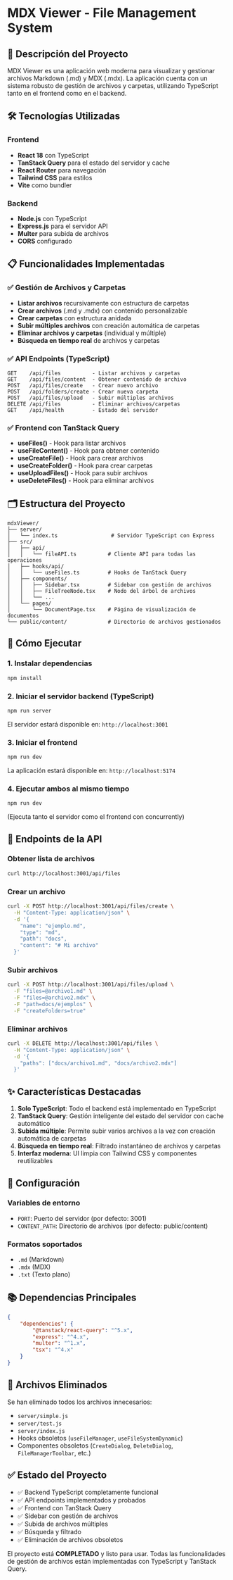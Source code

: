 # MDX Viewer - File Management System

## 🚀 Descripción del Proyecto

MDX Viewer es una aplicación web moderna para visualizar y gestionar archivos Markdown (.md) y MDX (.mdx). La aplicación cuenta con un sistema robusto de gestión de archivos y carpetas, utilizando TypeScript tanto en el frontend como en el backend.

## 🛠️ Tecnologías Utilizadas

### Frontend

-   **React 18** con TypeScript
-   **TanStack Query** para el estado del servidor y cache
-   **React Router** para navegación
-   **Tailwind CSS** para estilos
-   **Vite** como bundler

### Backend

-   **Node.js** con TypeScript
-   **Express.js** para el servidor API
-   **Multer** para subida de archivos
-   **CORS** configurado

## 📋 Funcionalidades Implementadas

### ✅ Gestión de Archivos y Carpetas

-   **Listar archivos** recursivamente con estructura de carpetas
-   **Crear archivos** (.md y .mdx) con contenido personalizable
-   **Crear carpetas** con estructura anidada
-   **Subir múltiples archivos** con creación automática de carpetas
-   **Eliminar archivos y carpetas** (individual y múltiple)
-   **Búsqueda en tiempo real** de archivos y carpetas

### ✅ API Endpoints (TypeScript)

```
GET    /api/files          - Listar archivos y carpetas
GET    /api/files/content  - Obtener contenido de archivo
POST   /api/files/create   - Crear nuevo archivo
POST   /api/folders/create - Crear nueva carpeta
POST   /api/files/upload   - Subir múltiples archivos
DELETE /api/files          - Eliminar archivos/carpetas
GET    /api/health         - Estado del servidor
```

### ✅ Frontend con TanStack Query

-   **useFiles()** - Hook para listar archivos
-   **useFileContent()** - Hook para obtener contenido
-   **useCreateFile()** - Hook para crear archivos
-   **useCreateFolder()** - Hook para crear carpetas
-   **useUploadFiles()** - Hook para subir archivos
-   **useDeleteFiles()** - Hook para eliminar archivos

## 🗂️ Estructura del Proyecto

```
mdxViewer/
├── server/
│   └── index.ts                 # Servidor TypeScript con Express
├── src/
│   ├── api/
│   │   └── fileAPI.ts          # Cliente API para todas las operaciones
│   ├── hooks/api/
│   │   └── useFiles.ts         # Hooks de TanStack Query
│   ├── components/
│   │   ├── Sidebar.tsx         # Sidebar con gestión de archivos
│   │   ├── FileTreeNode.tsx    # Nodo del árbol de archivos
│   │   └── ...
│   └── pages/
│       └── DocumentPage.tsx    # Página de visualización de documentos
└── public/content/             # Directorio de archivos gestionados
```

## 🚦 Cómo Ejecutar

### 1. Instalar dependencias

```bash
npm install
```

### 2. Iniciar el servidor backend (TypeScript)

```bash
npm run server
```

El servidor estará disponible en: `http://localhost:3001`

### 3. Iniciar el frontend

```bash
npm run dev
```

La aplicación estará disponible en: `http://localhost:5174`

### 4. Ejecutar ambos al mismo tiempo

```bash
npm run dev
```

(Ejecuta tanto el servidor como el frontend con concurrently)

## 📡 Endpoints de la API

### Obtener lista de archivos

```bash
curl http://localhost:3001/api/files
```

### Crear un archivo

```bash
curl -X POST http://localhost:3001/api/files/create \
  -H "Content-Type: application/json" \
  -d '{
    "name": "ejemplo.md",
    "type": "md",
    "path": "docs",
    "content": "# Mi archivo"
  }'
```

### Subir archivos

```bash
curl -X POST http://localhost:3001/api/files/upload \
  -F "files=@archivo1.md" \
  -F "files=@archivo2.mdx" \
  -F "path=docs/ejemplos" \
  -F "createFolders=true"
```

### Eliminar archivos

```bash
curl -X DELETE http://localhost:3001/api/files \
  -H "Content-Type: application/json" \
  -d '{
    "paths": ["docs/archivo1.md", "docs/archivo2.mdx"]
  }'
```

## ✨ Características Destacadas

1. **Solo TypeScript**: Todo el backend está implementado en TypeScript
2. **TanStack Query**: Gestión inteligente del estado del servidor con cache automático
3. **Subida múltiple**: Permite subir varios archivos a la vez con creación automática de carpetas
4. **Búsqueda en tiempo real**: Filtrado instantáneo de archivos y carpetas
5. **Interfaz moderna**: UI limpia con Tailwind CSS y componentes reutilizables

## 🔧 Configuración

### Variables de entorno

-   `PORT`: Puerto del servidor (por defecto: 3001)
-   `CONTENT_PATH`: Directorio de archivos (por defecto: public/content)

### Formatos soportados

-   `.md` (Markdown)
-   `.mdx` (MDX)
-   `.txt` (Texto plano)

## 📚 Dependencias Principales

```json
{
    "dependencies": {
        "@tanstack/react-query": "^5.x",
        "express": "^4.x",
        "multer": "^1.x",
        "tsx": "^4.x"
    }
}
```

## 🧹 Archivos Eliminados

Se han eliminado todos los archivos innecesarios:

-   `server/simple.js`
-   `server/test.js`
-   `server/index.js`
-   Hooks obsoletos (`useFileManager`, `useFileSystemDynamic`)
-   Componentes obsoletos (`CreateDialog`, `DeleteDialog`, `FileManagerToolbar`, etc.)

## ✅ Estado del Proyecto

-   ✅ Backend TypeScript completamente funcional
-   ✅ API endpoints implementados y probados
-   ✅ Frontend con TanStack Query
-   ✅ Sidebar con gestión de archivos
-   ✅ Subida de archivos múltiples
-   ✅ Búsqueda y filtrado
-   ✅ Eliminación de archivos obsoletos

El proyecto está **COMPLETADO** y listo para usar. Todas las funcionalidades de gestión de archivos están implementadas con TypeScript y TanStack Query.
